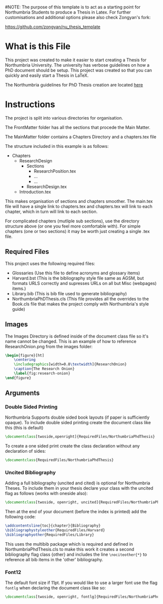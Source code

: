 #NOTE:
The purpose of this template is to act as a starting point for Northumbria Students to produce a Thesis in Latex. For further customisations and additional options please also check Zongyan's fork:

https://github.com/zongyan/nu_thesis_template


# What is this File

This project was created to make it easier to start creating a Thesis for Northumbria University. The university has verbose guidelines on how a PhD document should be setup. This project was created so that you can quickly and easily start a Thesis in LaTeX.

The Northumbria guidelines for PhD Thesis creation are located [here]("https://northumbria-cdn.azureedge.net/-/media/corporate-website/new-sitecore-gallery/services/academic-registry/documents/academic-support/submission-guidance-for-students-and-supervisors.pdf?modified=20181220112907&la=en&hash=8AB2B5471E72E1D719AF0933F0B8C4BCAD552FA9")

# Instructions

The project is split into various directories for organisation.

The FrontMatter folder has all the sections that procede the Main
Matter. 

The MainMatter folder contains a Chapters Directory and a chapters.tex file

The structure included in this example is as follows:

- Chapters
  - ResearchDesign
    - Sections
      - ResearchPosition.tex
      - ...
      - ...
    - ResearchDesign.tex
  - Introduction.tex

This makes organisation of sections and chapters smoother. The main.tex file will have a single link to chapters.tex and chapters.tex will link to each chapter, which in turn will link to each section. 

For complicated chapters (mutliple sub sections), use the directory structure above (or one you feel more comfortable with). For simple chapters (one or two sections) it may be worth just creating a single .tex file.



## Required Files

This project uses the following required files:

- Glossaries (Use this file to define acronyms and glossary items)
- Harvard.bst (This is the bibliography style file same as AGSM, but formats URLS correctly and supresses URLs on all but Misc (webpages) items.)
- Library.bib (This is bib file used to generate bibliography)
- NorthumbriaPhDThesis.cls (This file provides all the overrides to the Book.cls file that makes the project comply with Northumbria's style guide)

## Images

The Images Directory is defined inside of the document class file so it's name cannot be changed. This is an example of how to reference ResearchOnion.png from the images folder:

```latex
\begin{figure}[ht]
    \centering
    \includegraphics[width=0.8\textwidth]{ResearchOnion}
    \caption{The Research Onion}
    \label{fig:research-onion}
\end{figure}
```



## Arguments

### Double Sided Printing

Northumbria Supports double sided book layouts (if paper is sufficiently opaque). To include double sided printing create the document class like this (this is default)

```latex
\documentclass[twoside,openright]{RequiredFiles/NorthumbriaPhdThesis}
```

To create a one sided print create the class declaration without any declaration of sides:

```latex
\documentclass{RequiredFiles/NorthumbriaPhdThesis}
```



### Uncited Bibliography

Adding a full bibliography (uncited and cited) is optional for Northumbria Theses. To include them in your thesis  declare your class with the uncited flag as follows (works with oneside also):

```latex
\documentclass[twoside, openright, uncited]{RequiredFiles/NorthumbriaPhdThesis}
```

Then at the end of your document (before the index is printed) add the following code:

```latex
\addcontentsline{toc}{chapter}{Bibliography}
\bibliographystyleother{RequiredFiles/Harvard} 
\bibliographyother{RequiredFiles/Library}
```

This uses the multibib package which is required and defined in NorthumbriaPhdThesis.cls to make this work it creates a second bibliography flag class {other} and includes the line `\nociteother{*}` to reference all bib items in the 'other' bibliography.

### Font12

The default font size if 11pt. If you would like to use a larger font use the flag `fontlg` when declaring the document class like so:

```latex
\documentclass[twoside, openright, fontlg]{RequiredFiles/NorthumbriaPhdThesis}
```

